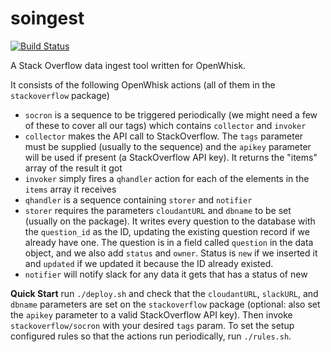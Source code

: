 # soingest

[![Build Status](https://travis-ci.org/ibm-cds-labs/soingest.svg?branch=master)](https://travis-ci.org/ibm-cds-labs/soingest)

A Stack Overflow data ingest tool written for OpenWhisk.

It consists of the following OpenWhisk actions (all of them in the `stackoverflow` package)

* `socron` is a sequence to be triggered periodically (we might need a few of these to cover all our tags) which contains `collector` and `invoker`
* `collector` makes the API call to StackOverflow.  The `tags` parameter must be supplied (usually to the sequence) and the `apikey` parameter will be used if present (a StackOverflow API key).  It returns the "items" array of the result it got
* `invoker` simply fires a `qhandler` action for each of the elements in the `items` array it receives
* `qhandler` is a sequence containing `storer` and `notifier`
* `storer` requires the parameters `cloudantURL` and `dbname` to be set (usually on the package).  It writes every question to the database with the `question_id` as the ID, updating the existing question record if we already have one.  The question is in a field called `question` in the data object, and we also add `status` and `owner`.  Status is `new` if we inserted it and `updated` if we updated it because the ID already existed.
* `notifier` will notify slack for any data it gets that has a status of new


**Quick Start** run `./deploy.sh` and check that the `cloudantURL`, `slackURL`, and `dbname` parameters are set on the `stackoverflow` package (optional: also set the `apikey` parameter to a valid StackOverflow API key).  Then invoke `stackoverflow/socron` with your desired `tags` param.  To set the setup configured rules so that the actions run periodically, run `./rules.sh`.
